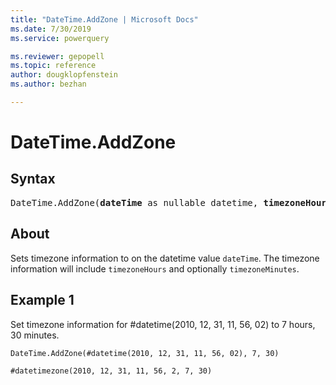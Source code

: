 ```yaml
---
title: "DateTime.AddZone | Microsoft Docs"
ms.date: 7/30/2019
ms.service: powerquery

ms.reviewer: gepopell
ms.topic: reference
author: dougklopfenstein
ms.author: bezhan

---
```

# DateTime.AddZone

## Syntax

<pre>
DateTime.AddZone(<b>dateTime</b> as nullable datetime, <b>timezoneHours</b> as number, optional <b>timezoneMinutes</b> as nullable number) as nullable datetimezone 
</pre>
  
## About  
Sets timezone information to on the datetime value `dateTime`. The timezone information will include `timezoneHours` and optionally `timezoneMinutes`.

## Example 1
Set timezone information for #datetime(2010, 12, 31, 11, 56, 02) to 7 hours, 30 minutes.

```powerquery-m
DateTime.AddZone(#datetime(2010, 12, 31, 11, 56, 02), 7, 30)
```

`#datetimezone(2010, 12, 31, 11, 56, 2, 7, 30)`
